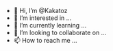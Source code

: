 - 👋 Hi, I’m @Kakatoz
- 👀 I’m interested in ...
- 🌱 I’m currently learning ...
- 💞️ I’m looking to collaborate on ...
- 📫 How to reach me ...

<!---
Kakatoz/Kakatoz is a ✨ special ✨ repository because its `README.md` (this file) appears on your GitHub profile.
You can click the Preview link to take a look at your changes.
--->

